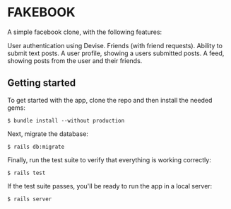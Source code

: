 # FAKEBOOK

A simple facebook clone, with the following features:

User authentication using Devise.
Friends (with friend requests).
Ability to submit text posts.
A user profile, showing a users submitted posts.
A feed, showing posts from the user and their friends.

## Getting started

To get started with the app, clone the repo and then install the needed gems:

```
$ bundle install --without production
```

Next, migrate the database:

```
$ rails db:migrate
```

Finally, run the test suite to verify that everything is working correctly:

```
$ rails test
```

If the test suite passes, you'll be ready to run the app in a local server:

```
$ rails server
